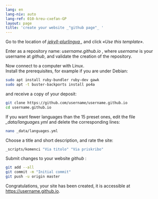 ```yaml
---
lang: en
lang-niv: auto
lang-ref: 010-kreu-cxefan-GP
layout: page
title: 'create your website _"github page"_ '
---
```


Go to the location of [ _jekyll-plurlingva_ ](https://github.com/jmichault/jekyll-plurlingva), and click _«Use this template»_.

Enter as a repository name: _username.github.io_ , where _username_ is your username at _github_, and validate the creation of the repository.

Now connect to a computer with Linux.  
Install the prerequisites, for example if you are under Debian:
```bash
sudo apt install ruby-bundler ruby-dev gawk
sudo apt -t buster-backports install po4a
```

and receive a copy of your deposit:
```bash
git clone https://github.com/username/username.github.io
cd username.github.io
```

If you want fewer languages ​​than the 15 preset ones, edit the file _\_data/languages.yml_ and delete the corresponding lines:
```bash
nano _data/languages.yml
```

Choose a title and short description, and rate the site:
```bash
_scripts/komenci "Via titolo" "Via priskribo"
```

Submit changes to your website _github_ :
```bash
git add --all
git commit -m "Initial commit"
git push -u origin master
```

Congratulations, your site has been created, it is accessible at https://username.github.io.


